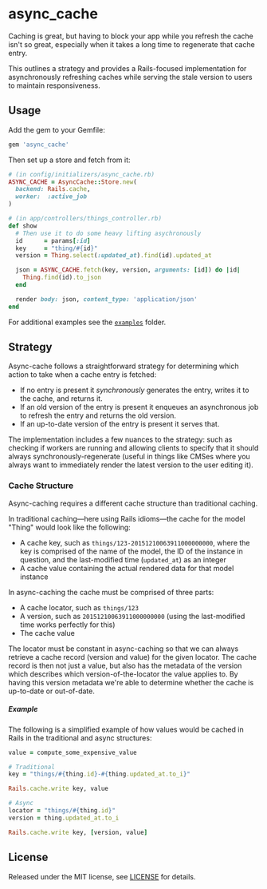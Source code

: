 # async_cache

Caching is great, but having to block your app while you refresh the cache isn't so great, especially when it takes a long time to regenerate that cache entry.

This outlines a strategy and provides a Rails-focused implementation for asynchronously refreshing caches while serving the stale version to users to maintain responsiveness.

## Usage

Add the gem to your Gemfile:

```ruby
gem 'async_cache'
```

Then set up a store and fetch from it:

```ruby
# (in config/initializers/async_cache.rb)
ASYNC_CACHE = AsyncCache::Store.new(
  backend: Rails.cache,
  worker:  :active_job
)

# (in app/controllers/things_controller.rb)
def show
  # Then use it to do some heavy lifting asychronously
  id      = params[:id]
  key     = "thing/#{id}"
  version = Thing.select(:updated_at).find(id).updated_at

  json = ASYNC_CACHE.fetch(key, version, arguments: [id]) do |id|
    Thing.find(id).to_json
  end

  render body: json, content_type: 'application/json'
end
```

For additional examples see the [`examples`](examples/) folder.

## Strategy

Async-cache follows a straightforward strategy for determining which action to take when a cache entry is fetched:

- If no entry is present it *synchronously* generates the entry, writes it to the cache, and returns it.
- If an old version of the entry is present it enqueues an asynchronous job to refresh the entry and returns the old version.
- If an up-to-date version of the entry is present it serves that.

The implementation includes a few nuances to the strategy: such as checking if workers are running and allowing clients to specify that it should always synchronously-regenerate (useful in things like CMSes where you always want to immediately render the latest version to the user editing it).

### Cache Structure

Async-caching requires a different cache structure than traditional caching.

In traditional caching—here using Rails idioms—the cache for the model "Thing" would look like the following:

- A cache key, such as `things/123-20151210063911000000000`, where the key is comprised of the name of the model, the ID of the instance in question, and the last-modified time (`updated_at`) as an integer
- A cache value containing the actual rendered data for that model instance

In async-caching the cache must be comprised of three parts:

- A cache locator, such as `things/123`
- A version, such as `20151210063911000000000` (using the last-modified time works perfectly for this)
- The cache value

The locator must be constant in async-caching so that we can always retrieve a cache record (version and value) for the given locator. The cache record is then not just a value, but also has the metadata of the version which describes which version-of-the-locator the value applies to. By having this version metadata we're able to determine whether the cache is up-to-date or out-of-date.

##### Example

The following is a simplified example of how values would be cached in Rails in the traditional and async structures:

```ruby
value = compute_some_expensive_value

# Traditional
key = "things/#{thing.id}-#{thing.updated_at.to_i}"

Rails.cache.write key, value

# Async
locator = "things/#{thing.id}"
version = thing.updated_at.to_i

Rails.cache.write key, [version, value]
```

## License

Released under the MIT license, see [LICENSE](LICENSE) for details.
